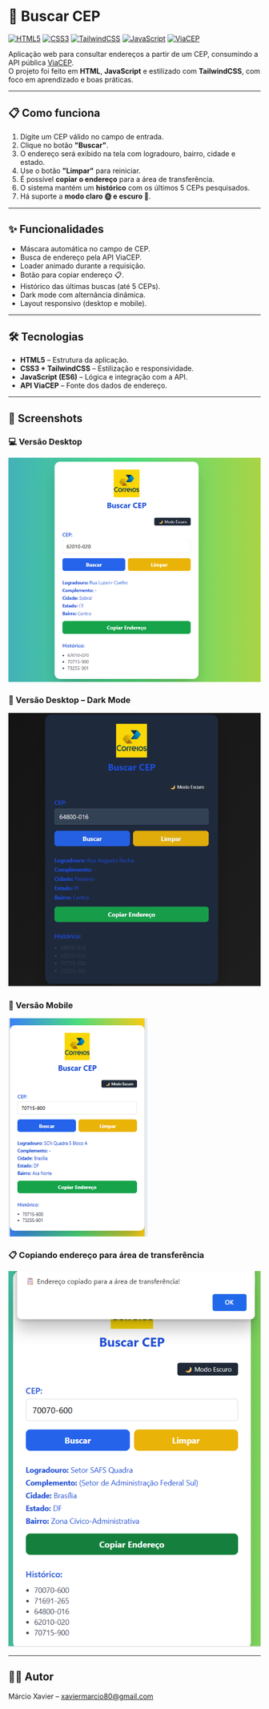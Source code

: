 # 📮 Buscar CEP

[![HTML5](https://img.shields.io/badge/HTML5-E34F26?logo=html5&logoColor=fff)]()
[![CSS3](https://img.shields.io/badge/CSS3-1572B6?logo=css3&logoColor=fff)]()
[![TailwindCSS](https://img.shields.io/badge/Tailwind_CSS-06B6D4?logo=tailwindcss&logoColor=fff)]()
[![JavaScript](https://img.shields.io/badge/JavaScript-F7DF1E?logo=javascript&logoColor=000)]()
[![ViaCEP](https://img.shields.io/badge/API-ViaCEP-blue)]()

Aplicação web para consultar endereços a partir de um CEP, consumindo a API pública [ViaCEP](https://viacep.com.br/).  
O projeto foi feito em **HTML**, **JavaScript** e estilizado com **TailwindCSS**, com foco em aprendizado e boas práticas.

---

## 📋 Como funciona
1. Digite um CEP válido no campo de entrada.  
2. Clique no botão **"Buscar"**.  
3. O endereço será exibido na tela com logradouro, bairro, cidade e estado.  
4. Use o botão **"Limpar"** para reiniciar.  
5. É possível **copiar o endereço** para a área de transferência.  
6. O sistema mantém um **histórico** com os últimos 5 CEPs pesquisados.  
7. Há suporte a **modo claro 🌞 e escuro 🌙**.  

---

## ✨ Funcionalidades
- Máscara automática no campo de CEP.  
- Busca de endereço pela API ViaCEP.  
- Loader animado durante a requisição.  
- Botão para copiar endereço 📋.  
- Histórico das últimas buscas (até 5 CEPs).  
- Dark mode com alternância dinâmica.  
- Layout responsivo (desktop e mobile).  

---

## 🛠 Tecnologias
- **HTML5** – Estrutura da aplicação.  
- **CSS3 + TailwindCSS** – Estilização e responsividade.  
- **JavaScript (ES6)** – Lógica e integração com a API.  
- **API ViaCEP** – Fonte dos dados de endereço.  

---

## 📸 Screenshots

### 💻 Versão Desktop
![Desktop](src/img/versao_desktop.png)

### 🌙 Versão Desktop – Dark Mode
![Desktop Dark](src/img/versao_desktop_dark.png)

### 📱 Versão Mobile
![Mobile](src/img/versao_mobile.png)

### 📋 Copiando endereço para área de transferência
![Área de transferência](src/img/area_transferencia.png)

---

## 👨‍💻 Autor
Márcio Xavier – [xaviermarcio80@gmail.com](mailto:xaviermarcio80@gmail.com)

